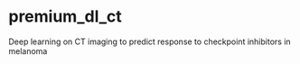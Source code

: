 # premium_dl_ct
Deep learning on CT imaging to predict response to checkpoint inhibitors in melanoma
